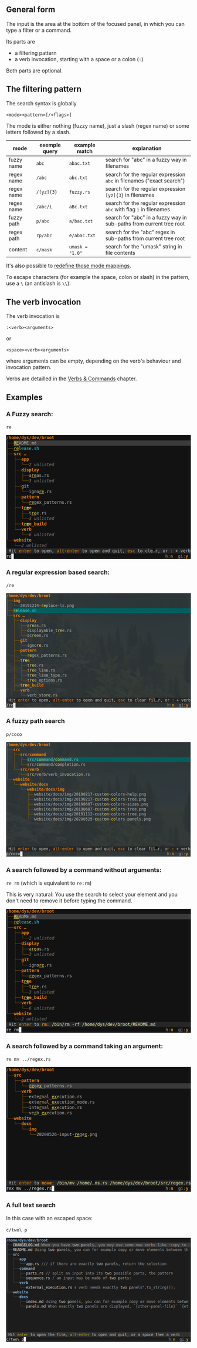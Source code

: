 

## General form

The input is the area at the bottom of the focused panel, in which you can type a filter or a command.

Its parts are

* a filtering pattern
* a verb invocation, starting with a space or a colon (`:`)

Both parts are optional.

## The filtering pattern

The search syntax is globally

    <mode><pattern>[/<flags>]

The mode is either nothing (fuzzy name), just a slash (regex name) or some letters followed by a slash.

mode | exemple query | example match | explanation
-|-|-|-
fuzzy name | `abc` | `abac.txt` | search for "abc" in a fuzzy way in filenames
regex name | `/abc` | `abc.txt` | search for the regular expression `abc` in filenames ("exact search")
regex name | `/[yz]{3}` | `fuzzy.rs` | search for the regular expression `[yz]{3}` in filenames
regex name | `/abc/i` | `aBc.txt` | search for the regular expression `abc` with flag `i` in filenames
fuzzy path | `p/abc` | `a/bac.txt` |  search for "abc" in a fuzzy way in sub-paths from current tree root
regex path | `rp/abc` | `e/abac.txt` |  search for the "abc" regex  in sub-paths from current tree root
content | `c/mask` | `umask = "1.0"` | search for the "umask" string in file contents

It's also possible to [redefine those mode mappings](../conf_file/#search-modes).

To escape characters (for example the space, colon or slash) in the pattern, use a `\` (an antislash is `\\`).

## The verb invocation

The verb invocation is

    :<verb><arguments>

or

    <space><verb><arguments>

where arguments can be empty, depending on the verb's behaviour and invocation pattern.

Verbs are detailled in the [Verbs & Commands](verbs.md) chapter.

## Examples

### A Fuzzy search:

`re`

![fuzzy](img/20200526-input-fuzzy.png)

### A regular expression based search:

`/re`

![fuzzy](img/20200604-input-regex.png)

### A fuzzy path search

`p/coco`

![fuzzy](img/20200604-fuzzy-path.png)

### A search followed by a command without arguments:

`re rm` (which is equivalent to `re:rm`)

This is very natural: You use the search to select your element and you don't need to remove it before typing the command.

![fuzzy](img/20200526-input-fuzzy-rm.png)

### A search followed by a command taking an argument:

`re mv ../regex.rs`

![fuzzy](img/20200526-input-fuzzy-mv.png)

### A full text search

In this case with an escaped space:

`c/two\ p`

![content search](img/20200608-content-search.png)

